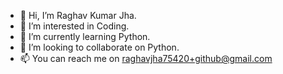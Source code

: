 - 👋 Hi, I’m Raghav Kumar Jha.
- 👀 I’m interested in Coding.
- 🌱 I’m currently learning Python.
- 💞️ I’m looking to collaborate on Python.
- 📫 You can reach me on raghavjha75420+github@gmail.com

<!---
raghu14063/raghu14063 is a ✨ special ✨ repository because its `README.md` (this file) appears on your GitHub profile.
You can click the Preview link to take a look at your changes.
--->
